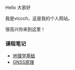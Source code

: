 
Hello 大家好

我是viccch，这是我的个人网站。

很高兴你来到这里！

### 课程笔记
- [地理学基础](/f/geography/geography-Guideline.html)
- [GNSS原理](/f/gnss/GNSS-keypoint.html)


